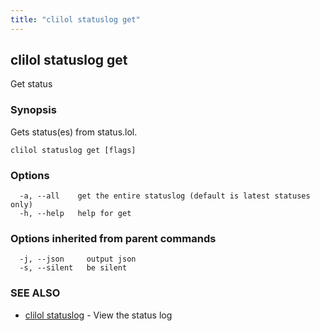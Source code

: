 ```yaml
---
title: "clilol statuslog get"
---
```

## clilol statuslog get

Get status

### Synopsis

Gets status(es) from status.lol.

```
clilol statuslog get [flags]
```

### Options

```
  -a, --all    get the entire statuslog (default is latest statuses only)
  -h, --help   help for get
```

### Options inherited from parent commands

```
  -j, --json     output json
  -s, --silent   be silent
```

### SEE ALSO

* [clilol statuslog](clilol_statuslog.md)	 - View the status log


